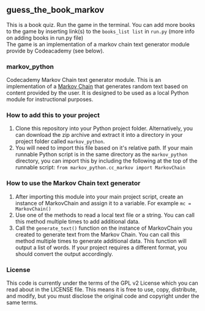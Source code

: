## guess_the_book_markov
This is a book quiz. Run the game in the terminal. You can add more books to the game by inserting link(s) to the `books_list list` in `run.py` (more info on adding books in run.py file)  
The game is an implementation of a markov chain text generator module provide by Codeacademy (see below).  


### markov_python
Codecademy Markov Chain text generator module.
This is an implementation of a [Markov Chain](https://en.wikipedia.org/wiki/Markov_chain) that generates random text based on content provided by the user. It is designed to be used as a local Python module for instructional purposes.

### How to add this to your project
1. Clone this repository into your Python project folder. Alternatively, you can download the zip archive and extract it into a directory in your project folder called `markov_python`.
2. You will need to import this file based on it's relative path. If your main runnable Python script is in the same directory as the `markov_python` directory, you can import this by including the following at the top of the runnable script: `from markov_python.cc_markov import MarkovChain`

### How to use the Markov Chain text generator
1. After importing this module into your main project script, create an instance of MarkovChain and assign it to a variable. For example `mc = MarkovChain()`
2. Use one of the methods to read a local text file or a string. You can call this method multiple times to add additional data.
3. Call the `generate_text()` function on the instance of MarkovChain you created to generate text from the Markov Chain. You can call this method multiple times to generate additional data. This function will output a list of words. If your project requires a different format, you should convert the output accordingly.


### License

This code is currently under the terms of the GPL v2 License which you can read about in the LICENSE file. This means it is free to use, copy, distribute, and modify, but you must disclose the original code and copyright under the same terms.



